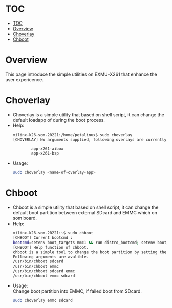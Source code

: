<!--
 Copyright (c) 2023 innodisk Crop.
 
 This software is released under the MIT License.
 https://opensource.org/licenses/MIT
-->

# TOC
- [TOC](#toc)
- [Overview](#overview)
- [Choverlay](#choverlay)
- [Chboot](#chboot)

# Overview
This page introduce the simple utilities on EXMU-X261 that enhance the user expericence. 


# Choverlay
- Choverlay is a simple utility that based on shell script, it can change the default loadapp of during the boot process.
- Help:
    ```bash
    xilinx-k26-som-20221:/home/petalinux$ sudo choverlay 
    [CHOVERLAY] No arguments supplied, following overlays are currently avalible.

            app-x261-aibox
            app-x261-bsp
    ```
- Usage:
    ```bash
    sudo choverlay <name-of-overlay-app>
    ```


# Chboot
- Chboot is a simple utility that based on shell script, it can change the default boot partition between external SDcard and EMMC which on som board.
- Help:
    ```bash
    xilinx-k26-som-20221:~$ sudo chboot                              
    [CHBOOT] Current bootcmd :
    bootcmd=setenv boot_targets mmc1 && run distro_bootcmd; setenv boot_targets mmc0 && run distro_bootcmd
    [CHBOOT] Help function of chboot.
    chboot is a simple tool to change the boot partition by setting the u-boot varible.
    Following arguments are avalible.
    /usr/bin/chboot sdcard
    /usr/bin/chboot emmc
    /usr/bin/chboot sdcard emmc
    /usr/bin/chboot emmc sdcard
    ```
- Usage:  
    Change boot partition into EMMC, if failed boot from SDcard.
    ```bash
    sudo choverlay emmc sdcard
    ```
